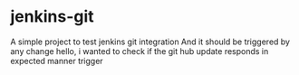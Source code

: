 # jenkins-git
A simple project to test jenkins git integration
And it should be triggered by any change
hello, i wanted to check if the git hub update responds in expected manner
trigger
